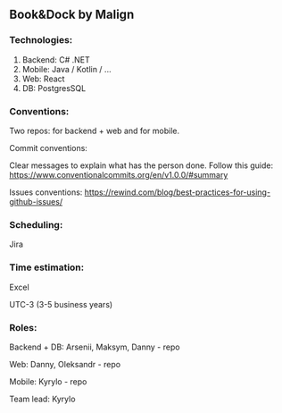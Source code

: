 
## Book&Dock by Malign

### Technologies:
1. Backend: C# .NET
2. Mobile: Java / Kotlin / ...
3. Web: React
4. DB: PostgresSQL

### Conventions:
Two repos: for backend + web and for mobile.

Commit conventions: 

Clear messages to explain what has the person done. Follow this guide: 
https://www.conventionalcommits.org/en/v1.0.0/#summary

Issues conventions: https://rewind.com/blog/best-practices-for-using-github-issues/


### Scheduling:
Jira

### Time estimation:
Excel

UTC-3 (3-5 business years)

### Roles:
Backend + DB: Arsenii, Maksym, Danny - repo

Web: Danny, Oleksandr - repo

Mobile: Kyrylo - repo

Team lead: Kyrylo
